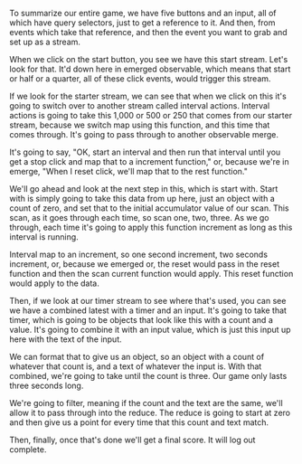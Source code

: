 To summarize our entire game, we have five buttons and an input, all of which have query selectors, just to get a reference to it. And then, from events which take that reference, and then the event you want to grab and set up as a stream.

When we click on the start button, you see we have this start stream. Let's look for that. It'd down here in emerged observable, which means that start or half or a quarter, all of these click events, would trigger this stream.

If we look for the starter stream, we can see that when we click on this it's going to switch over to another stream called interval actions. Interval actions is going to take this 1,000 or 500 or 250 that comes from our starter stream, because we switch map using this function, and this time that comes through. It's going to pass through to another observable merge.

It's going to say, "OK, start an interval and then run that interval until you get a stop click and map that to a increment function," or, because we're in emerge, "When I reset click, we'll map that to the rest function."

We'll go ahead and look at the next step in this, which is start with. Start with is simply going to take this data from up here, just an object with a count of zero, and set that to the initial accumulator value of our scan. This scan, as it goes through each time, so scan one, two, three. As we go through, each time it's going to apply this function increment as long as this interval is running.

Interval map to an increment, so one second increment, two seconds increment, or, because we emerged or, the reset would pass in the reset function and then the scan current function would apply. This reset function would apply to the data.

Then, if we look at our timer stream to see where that's used, you can see we have a combined latest with a timer and an input. It's going to take that timer, which is going to be objects that look like this with a count and a value. It's going to combine it with an input value, which is just this input up here with the text of the input.

We can format that to give us an object, so an object with a count of whatever that count is, and a text of whatever the input is. With that combined, we're going to take until the count is three. Our game only lasts three seconds long.

We're going to filter, meaning if the count and the text are the same, we'll allow it to pass through into the reduce. The reduce is going to start at zero and then give us a point for every time that this count and text match.

Then, finally, once that's done we'll get a final score. It will log out complete.